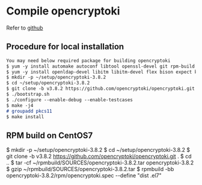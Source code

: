 # Compile opencryptoki
Refer to [github](https://github.com/opencryptoki/opencryptoki)
## Procedure for local installation
```markdown
You may need below required package for building opencryptoki
$ yum -y install automake autoconf libtool openssl-devel git rpm-build
$ yum -y install openldap-devel libitm libitm-devel flex bison expect ksh trousers-devel
$ mkdir -p ~/setup/opencryptoki-3.8.2
$ cd ~/setup/opencryptoki-3.8.2
$ git clone -b v3.8.2 https://github.com/opencryptoki/opencryptoki.git .
$ ./bootstrap.sh
$ ./configure --enable-debug --enable-testcases 
$ make -j4
# groupadd pkcs11
$ make install

```
## RPM build on CentOS7
$ mkdir -p ~/setup/opencryptoki-3.8.2
$ cd ~/setup/opencryptoki-3.8.2
$ git clone -b v3.8.2 https://github.com/opencryptoki/opencryptoki.git .
$ cd ..
$ tar -cf ~/rpmbuild/SOURCES/opencryptoki-3.8.2.tar opencryptoki-3.8.2
$ gzip ~/rpmbuild/SOURCES/opencryptoki-3.8.2.tar
$ rpmbuild -bb opencryptoki-3.8.2/rpm/opencryptoki.spec --define "dist .el7"
